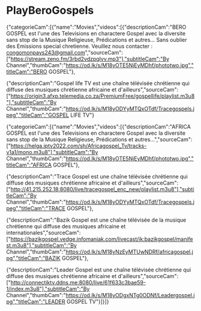 # PlayBeroGospels
{"categorieCam":[{"name":"Movies","videos":[{"descriptionCam":"BERO GOSPEL est l'une des Televisions en charactere Gospel avec la diversite sans stop de la Musique Religieuse, Prédications et autres... Sans oublier des Emissions special chretienne. Veuillez nous contacter : congomonpays243@gmail.com","sourceCam":["https://stream.zeno.fm/3rbd2vdzpqlvv.mp3"],"subtitleCam":"By Channel","thumbCam":"https://od.lk/s/M18yOTE5NjEyMDhf/phototwo.jpg","titleCam":"BERO GOSPEL"},

{"descriptionCam":"Gospel life TV est une chaîne télévisée chrétienne qui diffuse des musiques chrétienne africaine et d'ailleurs","sourceCam":["https://origin3.afxp.telemedia.co.za/PremiumFree/gospellife/playlist.m3u8"],"subtitleCam":"By Channel","thumbCam":"https://od.lk/s/M18yODYyMTQxOTdf/Tracegospels.jpeg","titleCam":"GOSPEL LIFE TV"}

{"categorieCam":[{"name":"Movies","videos":[{"descriptionCam":"AFRICA GOSPEL est l'une des Televisions en charactere Gospel avec la diversite sans stop de la Musique Religieuse, Prédications et autres...","sourceCam":["https://helga.iptv2022.com/sh/Africagospel_Tv/tracks-v1a1/mono.m3u8"],"subtitleCam":"By Channel","thumbCam":"https://od.lk/s/M18yOTE5NjEyMDhf/phototwo.jpg","titleCam":"AFRICA GOSPEL"},

{"descriptionCam":"Trace Gospel est une chaîne télévisée chrétienne qui diffuse des musiques chrétienne africaine et d'ailleurs","sourceCam":["http://41.215.252.18:8080/live/tracegospel_enc_new/playlist.m3u8"],"subtitleCam":"By Channel","thumbCam":"https://od.lk/s/M18yODYyMTQxOTdf/Tracegospels.jpeg","titleCam":"TRACE GOSPEL"},

{"descriptionCam":"Bazik Gospel est une chaîne télévisée de la musique chrétienne qui diffuse des musiques africaine et internationales","sourceCam":["https://bazikgospel.vedge.infomaniak.com/livecast/ik:bazikgospel/manifest.m3u8"],"subtitleCam":"By Channel","thumbCam":"https://od.lk/s/M18yNzEyMTUwNDRf/africagospel.jpg","titleCam":"BAZIK GOSPEL"},

{"descriptionCam":"Leader Gospel est une chaîne télévisée chrétienne qui diffuse des musiques chrétienne africaine et d'ailleurs","sourceCam":["http://connectiktv.ddns.me:8080/live/61f633c3bae59-1/index.m3u8"],"subtitleCam":"By Channel","thumbCam":"https://od.lk/s/M18yODgxNTg0ODNf/Leadergospel.jpg","titleCam":"LEADER GOSPEL TV"}]}]}
